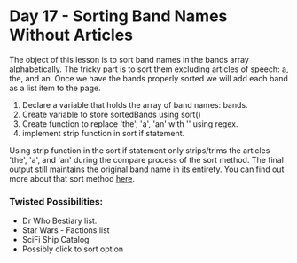 # Day 17 - Sorting Band Names Without Articles

The object of this lesson is to sort band names in the bands array alphabetically. The tricky part is to sort them excluding articles of speech: a, the, and an. Once we have the bands properly sorted we will add each band as a list item to the page.

1. Declare a variable that holds the array of band names: bands.
2. Create variable to store sortedBands using sort()
3. Create function to replace 'the', 'a', 'an' with '' using regex.
4. implement strip function in sort if statement.

Using strip function in the sort if statement only strips/trims the articles 'the', 'a', and 'an' during the compare process of the sort method. The final output still maintains the original band name in its entirety. You can find out more about that sort method [here](https://developer.mozilla.org/en-US/docs/Web/JavaScript/Reference/Global_Objects/Array/sort "MDN Sort Method").

### Twisted Possibilities:
* Dr Who Bestiary list.
* Star Wars - Factions list
* SciFi Ship Catalog
* Possibly click to sort option
